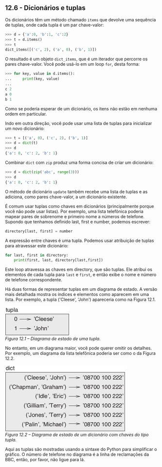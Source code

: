 ## 12.6 - Dicionários e tuplas

Os dicionários têm um método chamado `items` que devolve uma sequência de tuplas, onde cada tupla é um par chave-valor:

```python
>>> d = {'a':0, 'b':1, 'c':2}
>>> t = d.items()
>>> t
dict_items([('c', 2), ('a', 0), ('b', 1)])
```

O resultado é um objeto `dict_items`, que é um iterador que percorre os pares chave-valor. Você pode usá-lo em um loop `for`, desta forma:

```python
>>> for key, value in d.items():
...     print(key, value)
...
c 2
a 0
b 1
```

Como se poderia esperar de um dicionário, os itens não estão em nenhuma ordem em particular.

Indo em outra direção, você pode usar uma lista de tuplas para inicializar um novo dicionário:

```python
>>> t = [('a', 0), ('c', 2), ('b', 1)]
>>> d = dict(t)
>>> d
{'a': 0, 'c': 2, 'b': 1}
```

Combinar `dict` com `zip` produz uma forma concisa de criar um dicionário:


```python
>>> d = dict(zip('abc', range(3)))
>>> d
{'a': 0, 'c': 2, 'b': 1}
```

O método de dicionário `update` também recebe uma lista de tuplas e as adiciona, como pares chave-valor, a um dicionário existente.

É comum usar tuplas como chaves em dicionários (principalmente porque você não pode usar listas). Por exemplo, uma lista telefônica poderia mapear pares de sobrenome e primeiro nome a números de telefone. Supondo que tenhamos definido last, first e number, podemos escrever:

```python
directory[last, first] = number
```

A expressão entre chaves é uma tupla. Podemos usar atribuição de tuplas para atravessar este dicionário:

```python
for last, first in directory:
    print(first, last, directory[last,first])
```

Este loop atravessa as chaves em directory, que são tuplas. Ele atribui os elementos de cada tupla para `last` e `first`, e então exibe o nome e número de telefone correspondente.

Há duas formas de representar tuplas em um diagrama de estado. A versão mais detalhada mostra os índices e elementos como aparecem em uma lista. Por exemplo, a tupla ('Cleese', 'John') apareceria como na Figura 12.1.

![Figura 12.1 – Diagrama de estado de uma tupla.](../fig/tnkp_1201.png)
<br>_Figura 12.1 – Diagrama de estado de uma tupla._

No entanto, em um diagrama maior, você pode querer omitir os detalhes. Por exemplo, um diagrama da lista telefônica poderia ser como o da Figura 12.2.


![Figura 12.2 – Diagrama de estado de um dicionário com chaves do tipo tupla.](../fig/tnkp_1202.png)
<br>_Figura 12.2 – Diagrama de estado de um dicionário com chaves do tipo tupla._

Aqui as tuplas são mostradas usando a sintaxe do Python para simplificar o gráfico. O número de telefone no diagrama é a linha de reclamações da BBC, então, por favor, não ligue para lá.
